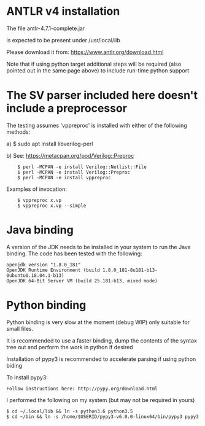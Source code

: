 

# ANTLR v4 installation

The file antlr-4.7.1-complete.jar

is expected to be present under /usr/local/lib

Please download it from: https://www.antlr.org/download.html

Note that if using python target additional steps will be
required (also pointed out in the same page above) to include
run-time python support

# The SV parser included here doesn't include a preprocessor

The testing assumes 'vppreproc' is installed with either 
of the following methods:

a) $ sudo apt install libverilog-perl

b) See: https://metacpan.org/pod/Verilog::Preproc

        $ perl -MCPAN -e install Verilog::Netlist::File
        $ perl -MCPAN -e install Verilog::Preproc
        $ perl -MCPAN -e install vppreproc

Examples of invocation:

        $ vppreproc x.vp
        $ vppreproc x.vp --simple


# Java binding

A version of the JDK needs to be installed in your system to run
the Java binding. The code has been tested with the following:

    openjdk version "1.8.0_181"
    OpenJDK Runtime Environment (build 1.8.0_181-8u181-b13-0ubuntu0.18.04.1-b13)
    OpenJDK 64-Bit Server VM (build 25.181-b13, mixed mode)


# Python binding

Python binding is very slow at the moment (debug WIP) only suitable for
small files.

It is recommended to use a faster binding, dump the contents of the 
syntax tree out and perform the work in python if desired


Installation of pypy3 is recommended to accelerate parsing if using python biding

To install pypy3:

    Follow instructions here: http://pypy.org/download.html

I performed the following on my system (but may not be required in yours)

    $ cd ~/.local/lib && ln -s python3.6 python3.5
    $ cd ~/bin && ln -s /home/$USERID/pypy3-v6.0.0-linux64/bin/pypy3 pypy3
